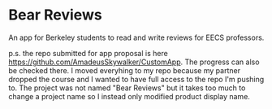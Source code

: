 Bear Reviews
=======

An app for Berkeley students to read and write reviews for EECS professors.


p.s. the repo submitted for app proposal is here https://github.com/AmadeusSkywalker/CustomApp. The progress can also be checked there. I moved everyhing to my repo because my partner dropped the course and I wanted to have full access to the repo I'm pushing to. The project was not named "Bear Reviews" but it takes too much to change a project name so I instead only modified product display name.